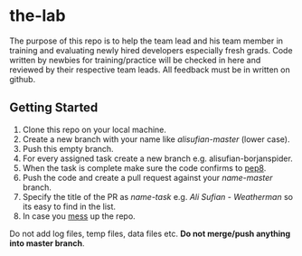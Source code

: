 the-lab
=======

The purpose of this repo is to help the team lead and his team member in training and evaluating newly hired developers especially fresh grads. Code written by newbies for training/practice will be checked in here and reviewed by their respective team leads. All feedback must be in written on github.

## Getting Started

1. Clone this repo on your local machine.
1. Create a new branch with your name like *alisufian-master* (lower case).
1. Push this empty branch.
1. For every assigned task create a new branch e.g. alisufian-borjanspider.
1. When the task is complete make sure the code confirms to [pep8](https://www.python.org/dev/peps/pep-0008/).
1. Push the code and create a pull request against your *name-master* branch.
1. Specify the title of the PR as *name-task* e.g. *Ali Sufian - Weatherman* so its easy to find in the list.
1. In case you [mess](http://ohshitgit.com/) up the repo.

Do not add log files, temp files, data files etc.
**Do not merge/push anything into master branch**.
